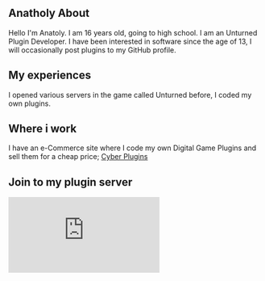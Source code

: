## Anatholy About
Hello I'm Anatoly. I am 16 years old, going to high school. I am an Unturned Plugin Developer. I have been interested in software since the age of 13, I will occasionally post plugins to my GitHub profile. 

## My experiences
I opened various servers in the game called Unturned before, I coded my own plugins.

## Where i work
I have an e-Commerce site where I code my own Digital Game Plugins and sell them for a cheap price;
[Cyber Plugins](https://cyberplugins.com/)

## Join to my plugin server
![](https://discord.com/api/guilds/785185212770287616/widget.json)
